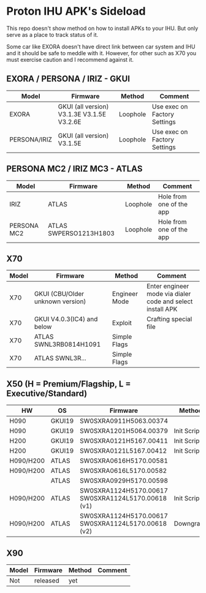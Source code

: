 # Proton IHU APK's Sideload

This repo doesn't show method on how to install APKs to your IHU. But only serve as a place to track status of it.

Some car like EXORA doesn't have direct link between car system and IHU and it should be safe to meddle with it. However, for other such as X70 you must exercise caution and I recommend against it.

## EXORA / PERSONA / IRIZ - GKUI
|Model|Firmware|Method|Comment|
|-----|--------|------|-------|
|EXORA | GKUI (all version) V3.1.3E V3.1.5E V3.2.6E | Loophole | Use exec on Factory Settings
|PERSONA/IRIZ | GKUI (all version) V3.1.5E | Loophole | Use exec on Factory Settings

## PERSONA MC2 / IRIZ MC3 - ATLAS
|Model|Firmware|Method|Comment|
|-----|--------|------|-------|
|IRIZ | ATLAS | Loophole | Hole from one of the app
|PERSONA MC2 | ATLAS SWPERSO1213H1803 | Loophole | Hole from one of the app 

## X70
|Model|Firmware|Method|Comment|
|-----|--------|------|-------|
|X70 | GKUI (CBU/Older unknown version) | Engineer Mode | Enter engineer mode via dialer code and select install APK
|X70 | GKUI V4.0.3(IC4) and below | Exploit | Crafting special file
|X70 | ATLAS SWNL3RB0814H1091 | Simple Flags | |
|X70 | ATLAS SWNL3R... | Simple Flags | |

## X50 (H = Premium/Flagship, L = Executive/Standard)
|HW|OS|Firmware|Method|Comment|
|--|--|--------|------|-------|
|H090 | GKUI19 | SW0SXRA0911H5063.00374 | | 
|H090 | GKUI19 | SW0SXRA1201H5064.00379 | Init Script | USB\b832bc61472727635baffcf25dd28e9f239273e2\...sh
|H200 | GKUI19 | SW0SXRA0121H5167.00411 | Init Script | USB\b832bc61472727635baffcf25dd28e9f239273e2\...sh
|H200 | GKUI19 | SW0SXRA0121L5167.00412 | Init Script | USB\b832bc61472727635baffcf25dd28e9f239273e2\...sh
|H090/H200 | ATLAS | SW0SXRA0616H5170.00581 | | 
|H090/H200 | ATLAS | SW0SXRA0616L5170.00582 | | 
| | ATLAS | SW0SXRA0929H5170.00598 | | 
|H090/H200 | ATLAS | SW0SXRA1124H5170.00617 SW0SXRA1124L5170.00618 (v1) | Init Script | Able to install APKs with simple file copy, but cannot invoke through installer due to APK must be signed and coming from AStore
|H090/H200 | ATLAS | SW0SXRA1124H5170.00617 SW0SXRA1124L5170.00618 (v2) | Downgrade | Same version number, but ACOTech silently push the updates with removal of init script backdoor

## X90
|Model|Firmware|Method|Comment|
|-----|--------|------|-------|
|Not|released|yet| |
